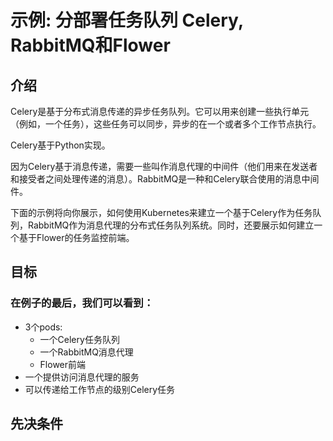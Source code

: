 # 示例: 分部署任务队列 Celery, RabbitMQ和Flower
## 介绍
Celery是基于分布式消息传递的异步任务队列。它可以用来创建一些执行单元（例如，一个任务），这些任务可以同步，异步的在一个或者多个工作节点执行。

Celery基于Python实现。

因为Celery基于消息传递，需要一些叫作消息代理的中间件（他们用来在发送者和接受者之间处理传递的消息）。RabbitMQ是一种和Celery联合使用的消息中间件。

下面的示例将向你展示，如何使用Kubernetes来建立一个基于Celery作为任务队列，RabbitMQ作为消息代理的分布式任务队列系统。同时，还要展示如何建立一个基于Flower的任务监控前端。

## 目标
### 在例子的最后，我们可以看到：

* 3个pods:
    * 一个Celery任务队列
    * 一个RabbitMQ消息代理
    * Flower前端
* 一个提供访问消息代理的服务
* 可以传递给工作节点的级别Celery任务

## 先决条件





